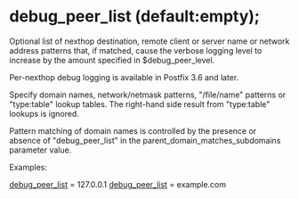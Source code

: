 # debug_peer_list (default:empty); 

 Optional list of nexthop destination, remote client or server
name or network address patterns that, if matched, cause the verbose
logging level to increase by the amount specified in $debug_peer_level.


 Per-nexthop debug logging is available in Postfix 3.6 and later. 

 Specify domain names, network/netmask patterns, "/file/name"
patterns or "type:table" lookup tables. The right-hand side result
from "type:table" lookups is ignored.  

 Pattern matching of domain names is controlled by the presence
or absence of "debug_peer_list" in the parent_domain_matches_subdomains
parameter value.  


Examples:



<a href="postconf.5.html#debug_peer_list">debug_peer_list</a> = 127.0.0.1
<a href="postconf.5.html#debug_peer_list">debug_peer_list</a> = example.com



